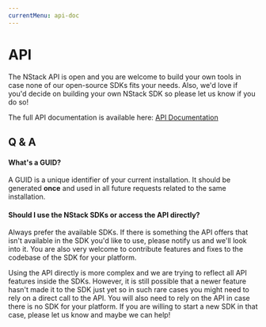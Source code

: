 ```yaml
---
currentMenu: api-doc
---
```


# API 

The NStack API is open and you are welcome to build your own tools in case none of our open-source SDKs fits your needs. Also, we'd love if you'd decide on building your own NStack SDK so please let us know if you do so! 

The full API documentation is available here:
[API Documentation](https://documenter.getpostman.com/view/12675/S1a8yjgk)

## Q & A

#### What's a GUID?
A GUID is a unique identifier of your current installation. It should be generated **once** and used in all future requests related to the same installation.

#### Should I use the NStack SDKs or access the API directly? 
Always prefer the available SDKs. If there is something the API offers that isn't available in the SDK you'd like to use, please notify us and we'll look into it. You are also very welcome to contribute features and fixes to the codebase of the SDK for your platform. 

Using the API directly is more complex and we are trying to reflect all API features inside the SDKs. However, it is still possible that a newer feature hasn't made it to the SDK just yet so in such rare cases you might need to rely on a direct call to the API. You will also need to rely on the API in case there is no SDK for your platform. If you are willing to start a new SDK in that case, please let us know and maybe we can help!